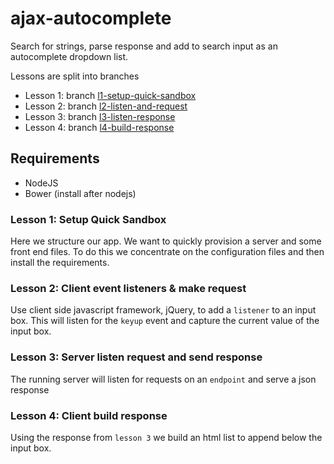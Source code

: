 # ajax-autocomplete

Search for strings, parse response and add to search input as an autocomplete dropdown list.

Lessons are split into branches

 - Lesson 1: branch [l1-setup-quick-sandbox](https://github.com/coder-forge/ajax-autocomplete/tree/l1-setup-quick-sandbox)
 - Lesson 2: branch [l2-listen-and-request](https://github.com/coder-forge/ajax-autocomplete/tree/l2-listen-and-request)
 - Lesson 3: branch [l3-listen-response](https://github.com/coder-forge/ajax-autocomplete/tree/l3-listen-response)
 - Lesson 4: branch [l4-build-response](https://github.com/coder-forge/ajax-autocomplete/tree/l4-build-response)

## Requirements

 - NodeJS
 - Bower (install after nodejs)

### Lesson 1: Setup Quick Sandbox

Here we structure our app. We want to quickly provision a server and some
front end files. To do this we concentrate on the configuration files and then
install the requirements.

### Lesson 2: Client event listeners & make request

Use client side javascript framework, jQuery, to add a `listener` to an input
box. This will listen for the `keyup` event and capture the current value of the
input box.

### Lesson 3: Server listen request and send response

The running server will listen for requests on an `endpoint` and serve a json
response

### Lesson 4: Client build response

Using the response from `lesson 3` we build an html list to append below the
input box.
